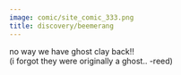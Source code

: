 ```yaml
---
image: comic/site_comic_333.png
title: discovery/beemerang
---
```

no way we have ghost clay back!!  
(i forgot they were originally a ghost.. -reed)
